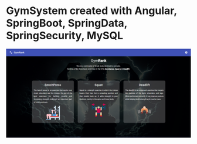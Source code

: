 # GymSystem created with Angular, SpringBoot, SpringData, SpringSecurity, MySQL

![](https://github.com/AngelCorre/Portfolio/blob/master/src/assets/gymrank.png)
